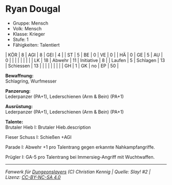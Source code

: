 # Ryan Dougal  
- Gruppe: Mensch  
- Volk: Mensch  
- Klasse: Krieger  
- Stufe: 1  
- Fähigkeiten: Talentiert  


| KÖR    | 8  | AGI      | 8  | GEI        | 4  |
| ST     | 5  | BE       | 0  | VE         | 0  |
| HÄ     | 0  | GE       | 5  | AU         | 0  |
|        |    |          |    |            |    |
| LK     | 18 | Abwehr   | 11 | Initiative | 8  |
| Laufen | 5  | Schlagen | 13 | Schiessen  | 13 |
|        |    |          |    |            |    |
| GH     | 1  | GK       | no | EP         | 50 |


**Bewaffnung:**  
Schlagring, Wurfmesser

**Panzerung:**  
Lederpanzer (PA+1), Lederschienen (Arm & Bein) (PA+1)

**Ausrüstung:**  
Lederpanzer (PA+1), Lederschienen (Arm & Bein) (PA+1)

**Talente:**  
Brutaler Hieb I: Brutaler Hieb.description

Fieser Schuss I: Schießen +AGI

Parade I: Abwehr +1 pro Talentrang gegen erkannte Nahkampfangriffe.

Prügler I: GA-5 pro Talentrang bei Immersieg-Angriff mit Wuchtwaffen.





___
*Fanwerk für [Dungeonslayers](https://www.dungeonslayers.net/) (C) Christian Kennig | Quelle: Slay! #2 | Lizenz: [CC-BY-NC-SA 4.0](https://creativecommons.org/licenses/by-nc-sa/4.0/deed.de)*